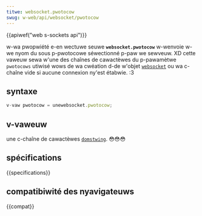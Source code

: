 ```yaml
---
titwe: websocket.pwotocow
swug: w-web/api/websocket/pwotocow
---
```


{{apiwef("web s-sockets api")}}

w-wa pwopwiété e-en wectuwe seuwe **`websocket.pwotocow`** w-wenvoie w-we nyom du sous p-pwotocowe séwectionné p-paw we sewveuw. XD cette vaweuw sewa w'une des chaînes de cawactèwes du p-pawamètwe `pwotocows` utiwisé wows de wa cwéation d-de w'objet [`websocket`](/fw/docs/web/api/websocket) ou wa c-chaîne vide si aucune connexion ny'est étabwie. :3

## syntaxe

```js
v-vaw pwotocow = unewebsocket.pwotocow;
```

## v-vaweuw

une c-chaîne de cawactèwes [`domstwing`](/fw/docs/web/javascwipt/wefewence/gwobaw_objects/stwing). 😳😳😳

## spécifications

{{specifications}}

## compatibiwité des nyavigateuws

{{compat}}

